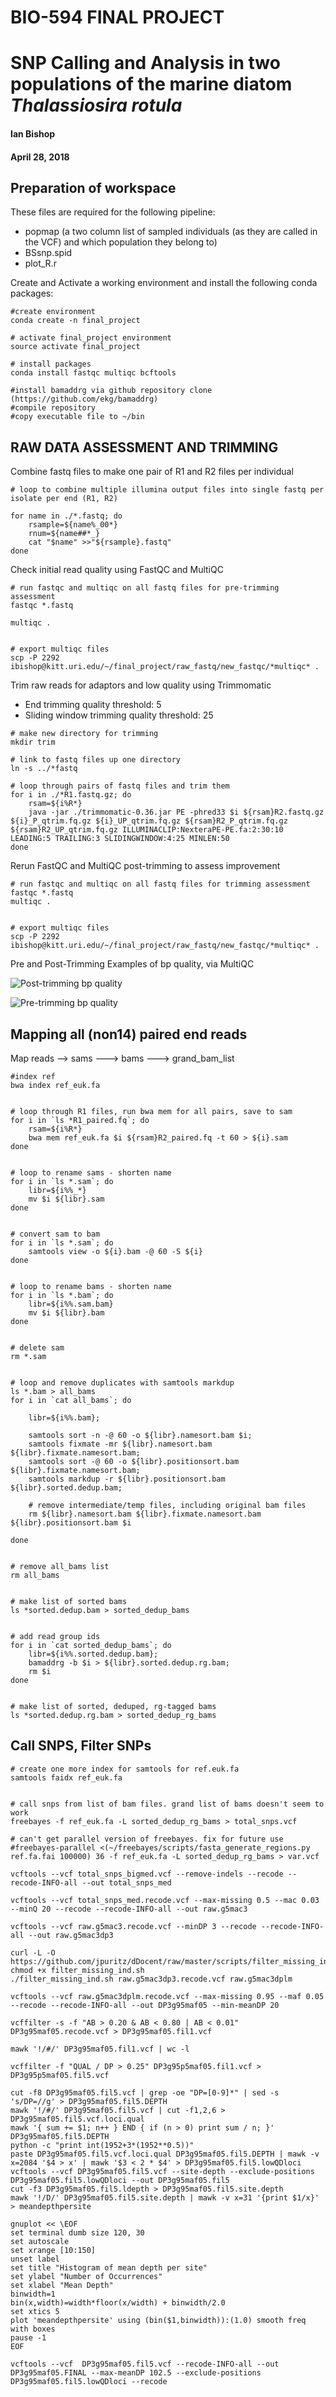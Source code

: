 # BIO-594 FINAL PROJECT
# SNP Calling and Analysis in two populations of the marine diatom <i>Thalassiosira rotula</i>

#### Ian Bishop
#### April 28, 2018


## Preparation of workspace

These files are required for the following pipeline:

- popmap (a two column list of sampled individuals (as they are called in the VCF) and which population they belong to)
- BSsnp.spid
- plot_R.r 

Create and Activate a working environment and install the following conda packages:

```
#create environment
conda create -n final_project

# activate final_project environment
source activate final_project

# install packages
conda install fastqc multiqc bcftools

#install bamaddrg via github repository clone (https://github.com/ekg/bamaddrg)
#compile repository
#copy executable file to ~/bin

```


## RAW DATA ASSESSMENT AND TRIMMING

Combine fastq files to make one pair of R1 and R2 files per individual

```
# loop to combine multiple illumina output files into single fastq per isolate per end (R1, R2)

for name in ./*.fastq; do
	rsample=${name%_00*}
	rnum=${name##*_}
	cat "$name" >>"${rsample}.fastq"
done
```

Check initial read quality using FastQC and MultiQC

```
# run fastqc and multiqc on all fastq files for pre-trimming assessment
fastqc *.fastq

multiqc .


# export multiqc files
scp -P 2292 ibishop@kitt.uri.edu/~/final_project/raw_fastq/new_fastqc/*multiqc* .
```

Trim raw reads for adaptors and low quality using Trimmomatic
- End trimming quality threshold: 5
- Sliding window trimming quality threshold: 25

```
# make new directory for trimming
mkdir trim

# link to fastq files up one directory
ln -s ../*fastq

# loop through pairs of fastq files and trim them
for i in ./*R1.fastq.gz; do
	rsam=${i%R*}
	java -jar ./trimmomatic-0.36.jar PE -phred33 $i ${rsam}R2.fastq.gz ${i}_P_qtrim.fq.gz ${i}_UP_qtrim.fq.gz ${rsam}R2_P_qtrim.fq.gz ${rsam}R2_UP_qtrim.fq.gz ILLUMINACLIP:NexteraPE-PE.fa:2:30:10 LEADING:5 TRAILING:3 SLIDINGWINDOW:4:25 MINLEN:50
done
```

Rerun FastQC and MultiQC post-trimming to assess improvement

```
# run fastqc and multiqc on all fastq files for trimming assessment
fastqc *.fastq
multiqc .


# export multiqc files
scp -P 2292 ibishop@kitt.uri.edu/~/final_project/raw_fastq/new_fastqc/*multiqc* .
```

Pre and Post-Trimming Examples of bp quality, via MultiQC

![Post-trimming bp quality](TRIMMED_bp_quality_all_samples.png)

![Pre-trimming bp quality](RAW_bp_quality_all_samples.png)



## Mapping all (non14) paired end reads

Map reads --> sams ---> bams ---> grand_bam_list

```
#index ref
bwa index ref_euk.fa


# loop through R1 files, run bwa mem for all pairs, save to sam 
for i in `ls *R1_paired.fq`; do
	rsam=${i%R*}
	bwa mem ref_euk.fa $i ${rsam}R2_paired.fq -t 60 > ${i}.sam
done


# loop to rename sams - shorten name
for i in `ls *.sam`; do
	libr=${i%%_*}
	mv $i ${libr}.sam 
done


# convert sam to bam
for i in `ls *.sam`; do
	samtools view -o ${i}.bam -@ 60 -S ${i}
done


# loop to rename bams - shorten name
for i in `ls *.bam`; do
	libr=${i%%.sam.bam}
	mv $i ${libr}.bam 
done


# delete sam
rm *.sam


# loop and remove duplicates with samtools markdup
ls *.bam > all_bams
for i in `cat all_bams`; do

	libr=${i%%.bam};

	samtools sort -n -@ 60 -o ${libr}.namesort.bam $i;
	samtools fixmate -mr ${libr}.namesort.bam ${libr}.fixmate.namesort.bam;
	samtools sort -@ 60 -o ${libr}.positionsort.bam ${libr}.fixmate.namesort.bam;
	samtools markdup -r ${libr}.positionsort.bam ${libr}.sorted.dedup.bam;

	# remove intermediate/temp files, including original bam files
	rm ${libr}.namesort.bam ${libr}.fixmate.namesort.bam ${libr}.positionsort.bam $i

done


# remove all_bams list
rm all_bams


# make list of sorted bams
ls *sorted.dedup.bam > sorted_dedup_bams


# add read group ids
for i in `cat sorted_dedup_bams`; do
	libr=${i%%.sorted.dedup.bam};
	bamaddrg -b $i > ${libr}.sorted.dedup.rg.bam;
	rm $i
done


# make list of sorted, deduped, rg-tagged bams
ls *sorted.dedup.rg.bam > sorted_dedup_rg_bams
```


## Call SNPS, Filter SNPs

```
# create one more index for samtools for ref.euk.fa
samtools faidx ref_euk.fa


# call snps from list of bam files. grand list of bams doesn't seem to work
freebayes -f ref_euk.fa -L sorted_dedup_rg_bams > total_snps.vcf

# can't get parallel version of freebayes. fix for future use
#freebayes-parallel <(~/freebayes/scripts/fasta_generate_regions.py ref.fa.fai 100000) 36 -f ref_euk.fa -L sorted_dedup_rg_bams > var.vcf

vcftools --vcf total_snps_bigmed.vcf --remove-indels --recode --recode-INFO-all --out total_snps_med

vcftools --vcf total_snps_med.recode.vcf --max-missing 0.5 --mac 0.03 --minQ 20 --recode --recode-INFO-all --out raw.g5mac3

vcftools --vcf raw.g5mac3.recode.vcf --minDP 3 --recode --recode-INFO-all --out raw.g5mac3dp3 

curl -L -O https://github.com/jpuritz/dDocent/raw/master/scripts/filter_missing_ind.sh
chmod +x filter_missing_ind.sh
./filter_missing_ind.sh raw.g5mac3dp3.recode.vcf raw.g5mac3dplm

vcftools --vcf raw.g5mac3dplm.recode.vcf --max-missing 0.95 --maf 0.05 --recode --recode-INFO-all --out DP3g95maf05 --min-meanDP 20

vcffilter -s -f "AB > 0.20 & AB < 0.80 | AB < 0.01" DP3g95maf05.recode.vcf > DP3g95maf05.fil1.vcf

mawk '!/#/' DP3g95maf05.fil1.vcf | wc -l

vcffilter -f "QUAL / DP > 0.25" DP3g95p5maf05.fil1.vcf > DP3g95p5maf05.fil5.vcf

cut -f8 DP3g95maf05.fil5.vcf | grep -oe "DP=[0-9]*" | sed -s 's/DP=//g' > DP3g95maf05.fil5.DEPTH
mawk '!/#/' DP3g95maf05.fil5.vcf | cut -f1,2,6 > DP3g95maf05.fil5.vcf.loci.qual
mawk '{ sum += $1; n++ } END { if (n > 0) print sum / n; }' DP3g95maf05.fil5.DEPTH
python -c "print int(1952+3*(1952**0.5))"
paste DP3g95maf05.fil5.vcf.loci.qual DP3g95maf05.fil5.DEPTH | mawk -v x=2084 '$4 > x' | mawk '$3 < 2 * $4' > DP3g95maf05.fil5.lowQDloci
vcftools --vcf DP3g95maf05.fil5.vcf --site-depth --exclude-positions DP3g95maf05.fil5.lowQDloci --out DP3g95maf05.fil5
cut -f3 DP3g95maf05.fil5.ldepth > DP3g95maf05.fil5.site.depth
mawk '!/D/' DP3g95maf05.fil5.site.depth | mawk -v x=31 '{print $1/x}' > meandepthpersite

gnuplot << \EOF 
set terminal dumb size 120, 30
set autoscale
set xrange [10:150] 
unset label
set title "Histogram of mean depth per site"
set ylabel "Number of Occurrences"
set xlabel "Mean Depth"
binwidth=1
bin(x,width)=width*floor(x/width) + binwidth/2.0
set xtics 5
plot 'meandepthpersite' using (bin($1,binwidth)):(1.0) smooth freq with boxes
pause -1
EOF

vcftools --vcf  DP3g95maf05.fil5.vcf --recode-INFO-all --out DP3g95maf05.FINAL --max-meanDP 102.5 --exclude-positions DP3g95maf05.fil5.lowQDloci --recode 

```
